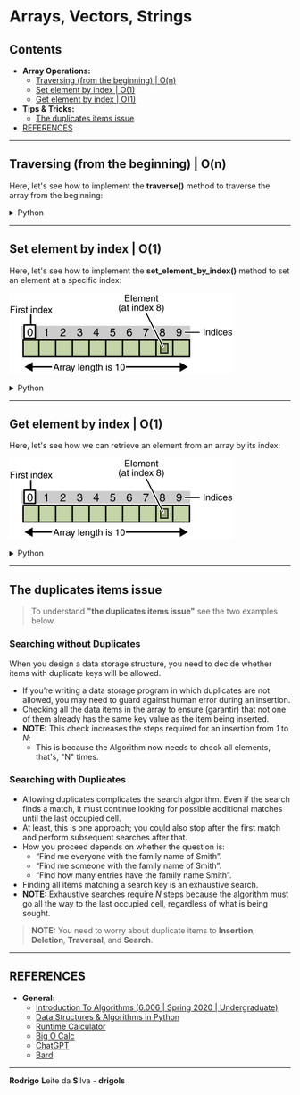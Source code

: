# Arrays, Vectors, Strings

## Contents

 - **Array Operations:**
   - [Traversing (from the beginning) | O(n)](#traversing-from-the-beginning)
   - [Set element by index | O(1)](#set-element-by-index)
   - [Get element by index | O(1)](#get-element-by-index)
 - **Tips & Tricks:**
   - [The duplicates items issue](#the-duplicates-issue)
 - [REFERENCES](#ref)
<!---
[WHITESPACE RULES]
- Same topic = "10" Whitespace character.
- Different topic = "50" Whitespace character.
--->




















































<!--- ( Array Operations ) --->

---

<div id="traversing-from-the-beginning"></div>

## Traversing (from the beginning) | O(n)

Here, let's see how to implement the **traverse()** method to traverse the array from the beginning:

<details>
<summary>Python</summary>

<br/>

> In Python to traversing an array is very easy. You just need to traverse all elements in the **"self.arr"** variable.

[Array.py](src/python/Array.py)
```python
def traverse(self):
    for index, _ in enumerate(self.arr):                   # O(n)
        print(f"Index: {index}, Item: {self.arr[index]}")  # O(1)
```

$f(n) = O(n) + O(1) = O(n)$

### Complexity Explanation

 - **Time Complexity: O(n)**
   - The "for" loop iterates **"n"** times, so its complexity is **O(n)**.
   - Inside the loop, the print operation has **constant O(1)** complexity.
   - Since the loop repeats **"n"** times, the total cost becomes: $n \times O(1) = O(n)$.
 - **Space Complexity: O(1)**
   - The *Space Complexity* is **O(1)** because it only uses a constant amount of additional space to store the index and item variables.
   - Also the "for" loop does not create any additional data structures.

Let's see how it works in practice:

```python
from Array import StaticArray

if __name__ == "__main__":

    myArray = StaticArray(size=5)
    myArray.traverse()

    myArray.arr[0] = 10
    myArray.arr[1] = 20
    myArray.arr[2] = 30
    myArray.arr[3] = 40
    myArray.arr[4] = 50

    myArray.traverse()
```

**OUTPUT:**
```bash
Index: 0, Item: None
Index: 1, Item: None
Index: 2, Item: None
Index: 3, Item: None
Index: 4, Item: None

Index: 0, Item: 10
Index: 1, Item: 20
Index: 2, Item: 30
Index: 3, Item: 40
Index: 4, Item: 50
```

</details>










---

<div id="set-element-by-index"></div>

## Set element by index | O(1)

Here, let's see how to implement the **set_element_by_index()** method to set an element at a specific index:

![img](images/by-index.png)  

<details>
<summary>Python</summary>

<br/>

[Array.py](src/python/Array.py)
```python
def set_element_by_index(self, index, element):
    if not (0 <= index < len(self.arr)):  # O(1)
        raise IndexError                  # O(1)
    self.arr[index] = element             # O(1)
    self.nItems += 1                      # O(1)
```

$f(n) = O(1) + O(1) + O(1) + O(1) = O(1)$

### Complexity Explanation

 - **Time Complexity: O(1)**
   - The overall *Time Complexity* of the code is **O(1)**, as all operations within the code block have constant time complexity.
 - **Space Complexity: O(1)**
   - The *Space Complexity* of this function is also **O(1)** because it does not use any additional space that grows with the input size.

### Code explanation

 - **To understand the code `"if not (0 <= index < len(self.arr))"`, let's see the some examples below:**
   - **But first, we need to know that Python expressions are read from left to right *(left->right)*.**
   - **Imagine we pass the index=0 and the array size is 5:**
     - `(0 <= 0 < 5)`, we read as:
       - `0 <= 0:` Zero is less or equal to zero? **True**
       - AND
       - `0 < 5:` Zero is less than five? **True**
       - **True AND True = True**
       - **NOTE:** Remember we use the **"not"** statement to invert the result. That's, if we pass by indexing test (if) the **"not"** statement does the if *False* and continues the function flow.
   - **Imagine we pass the index=5 and the array size is 5:**
     - `(0 <= 5 < 5)`, we read as:
       - `0 <= 5:` Zero is less or equal to five? **True**
       - AND
       - `5 < 5:` Five is less than five? **False**
       - **True AND False = False**
       - **NOTE:** Remember we use the **"not"** statement to invert the result. That's, now our test (if) is True and we raise an exception.
 - **`self.arr[index] = element`**
   - Here we assign the element to the passed index.
 - **`self.nItems += 1`**
   - Finally, we increment the number of elements in the array.

Let's see how it works in practice:

```python
from Array import StaticArray

if __name__ == "__main__":

    myArray = StaticArray(size=5)

    myArray.set_element_by_index(index=0, element=1)
    myArray.traverse()
    print("")

    myArray.set_element_by_index(index=1, element=2)
    myArray.traverse()
    print("")

    myArray.set_element_by_index(index=2, element=3)
    myArray.traverse()
    print("")

    myArray.set_element_by_index(index=3, element=4)
    myArray.traverse()
    print("")

    myArray.set_element_by_index(index=4, element=5)
    myArray.traverse()
    print("")

    myArray.set_element_by_index(index=5, element=5)  # ERROR!
```

**OUTPUT:**
```bash
Index: 0, Item: 1
Index: 1, Item: None
Index: 2, Item: None
Index: 3, Item: None
Index: 4, Item: None

Index: 0, Item: 1
Index: 1, Item: 2
Index: 2, Item: None
Index: 3, Item: None
Index: 4, Item: None

Index: 0, Item: 1
Index: 1, Item: 2
Index: 2, Item: 3
Index: 3, Item: None
Index: 4, Item: None

Index: 0, Item: 1
Index: 1, Item: 2
Index: 2, Item: 3
Index: 3, Item: 4
Index: 4, Item: None

Index: 0, Item: 1
Index: 1, Item: 2
Index: 2, Item: 3
Index: 3, Item: 4
Index: 4, Item: 5

Traceback (most recent call last):
  File test.py", line 27, in <module>
    myArray.set_element_by_index(index=5, element=5)  # ERROR!
    ^^^^^^^^^^^^^^^^^^^^^^^^^^^^^^^^^^^^^^^^^^^^^^^^
  File ....
   set_element_by_index
    raise IndexError
IndexError
```

</details>










---

<div id="get-element-by-index"></div>

## Get element by index | O(1)

Here, let's see how we can retrieve an element from an array by its index:

![Get element by index](images/by-index.png)  

<details>
<summary>Python</summary>

<br/>

[Array.py](src/python/Array.py)
```python
def get_element_by_index(self, index):
    if not (0 <= index < len(self.arr)):  # O(1)
        raise IndexError                  # O(1)
    return self.arr[index]                # O(1)
```

$f(n) = O(1) + O(1) + O(1) = O(1)$

### Complexity Explanation

 - **Time Complexity: O(1)**
   - The overall *Time Complexity* of the code is **O(1)**, as all operations within the code block have constant time complexity.
 - **Space Complexity: O(1)**
   - The *Space Complexity* of this function is also **O(1)** because it does not use any additional space that grows with the input size.

### Code explanation

 - **To understand the code `"if not (0 <= index < len(self.arr))"`, let's see the some examples below:**
   - **But first, we need to know that Python expressions are read from left to right *(left->right)*.**
   - **Imagine we pass the index=0 and the array size is 5:**
     - `(0 <= 0 < 5)`, we read as:
       - `0 <= 0:` Zero is less or equal to zero? **True**
       - AND
       - `0 < 5:` Zero is less than five? **True**
       - **True AND True = True**
       - **NOTE:** Remember we use the **"not"** statement to invert the result. That's, if we pass by indexing test (if) the **"not"** statement does the if *False* and continues the function flow.
   - **Imagine we pass the index=5 and the array size is 5:**
     - `(0 <= 5 < 5)`, we read as:
       - `0 <= 5:` Zero is less or equal to five? **True**
       - AND
       - `5 < 5:` Five is less than five? **False**
       - **True AND False = False**
       - **NOTE:** Remember we use the **"not"** statement to invert the result. That's, now our test (if) is True and we raise an exception.
 - **`return self.arr[index]`**
   - Finally, we return the element from the passed index.

Let's see how it works in practice:

```python
from Array import StaticArray

if __name__ == "__main__":

    myArray = StaticArray(size=5)


    myArray.set_element_by_index(index=0, element=1)
    myArray.set_element_by_index(index=1, element=2)
    myArray.set_element_by_index(index=2, element=3)
    myArray.set_element_by_index(index=3, element=4)
    myArray.set_element_by_index(index=4, element=5)

    result_one = myArray.get_element_by_index(index=3)
    print(result_one)

    result_error = myArray.get_element_by_index(index=5)  # ERROR!
    print(result_error)
```

**OUTPUT:**
```bash
4

Traceback (most recent call last):
  File
    result_error = myArray.get_element_by_index(index=5)  # ERROR!
                   ^^^^^^^^^^^^^^^^^^^^^^^^^^^^^^^^^^^^^
  File
    raise IndexError
IndexError
```

</details>





















































---

<!--- ( Tips & Tricks ) --->

<div id="the-duplicates-issue"></div>

## The duplicates items issue

> To understand **"the duplicates items issue"** see the two examples below.

### Searching without Duplicates

When you design a data storage structure, you need to decide whether items with duplicate keys will be allowed.

 - If you’re writing a data storage program in which duplicates are not allowed, you may need to guard against human error during an insertion.
 - Checking all the data items in the array to ensure (garantir) that not one of them already has the same key value as the item being inserted.
 - **NOTE:** This check increases the steps required for an insertion from *1* to *N*:
   - This is because the Algorithm now needs to check all elements, that's, "N" times.

### Searching with Duplicates

 - Allowing duplicates complicates the search algorithm. Even if the search finds a match, it must continue looking for possible additional matches until the last occupied cell.
 - At least, this is one approach; you could also stop after the first match and perform subsequent searches after that.
 - How you proceed depends on whether the question is:
   - “Find me everyone with the family name of Smith”.
   - “Find me someone with the family name of Smith”.
   - “Find how many entries have the family name Smith”.
 - Finding all items matching a search key is an exhaustive search.
 - **NOTE:** Exhaustive searches require *N* steps because the algorithm must go all the way to the last occupied cell, regardless of what is being sought.

> **NOTE:**
> You need to worry about duplicate items to **Insertion**, **Deletion**, **Traversal**, and **Search**.





















































<!--- ( REFERENCES ) --->

---

<div id="ref"></div>

## REFERENCES

 - **General:**
   - [Introduction To Algorithms (6.006 | Spring 2020 | Undergraduate)](https://ocw.mit.edu/courses/6-006-introduction-to-algorithms-spring-2020/)
   - [Data Structures & Algorithms in Python](https://learning.oreilly.com/library/view/data-structures/9780134855912/)
   - [Runtime Calculator](https://www.timecomplexity.ai/)
   - [Big O Calc](https://www.bigocalc.com/)
   - [ChatGPT](https://chat.openai.com/)
   - [Bard](https://bard.google.com/)

---

**Rodrigo** **L**eite da **S**ilva - **drigols**
